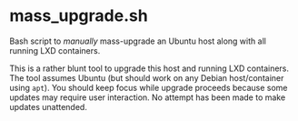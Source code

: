 # mass_upgrade.sh
Bash script to *manually* mass-upgrade an Ubuntu host along with all running LXD containers.

This is a rather blunt tool to upgrade this host and running LXD containers.  The tool assumes Ubuntu (but should work on any Debian host/container using `apt`).  You should keep focus while upgrade proceeds because some updates may require user interaction.  No attempt has been made to make updates unattended.
